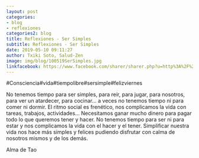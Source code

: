 ```yaml
---
layout: post
categories:
- blog
- reflexiones
categories2: blog
title: Reflexiones - Ser Simples
subtitle: Reflexiones - Ser Simples
date: 2019-05-10 09:11:27
author: Txiki Soto, Salud-Zen
image: img/blog/100519SerSimples.jpg
linkfacebook: https://www.facebook.com/sharer/sharer.php?u=http%3A%2F%2Fsalud-zen.com%2Fblog%2F2019%2F05%2F10%2Freflexiones-ser-simples.html&amp;src=sdkpreparse
---
```

#Consciencia#vida#tiempolibre#sersimple#felizviernes

No tenemos tiempo para ser simples, para reír, para jugar, para nosotros, para ver un atardecer, para cocinar... a veces no tenemos tiempo ni para comer ni dormir. El ritmo social es frenético, nos complicamos la vida con tareas, trabajos, actividades... Necesitamos ganar mucho dinero para pagar todo lo que queremos tener y hacer. No tenemos tiempo para ser ni para estar y nos complicamos la vida con el hacer y el tener.
Simplificar nuestra vida nos hace más simples y felices pudiendo disfrutar con calma de nosotros mismos y de los demás.

Alma de Tao
